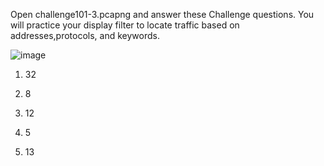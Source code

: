 Open challenge101-3.pcapng and answer these Challenge questions. 
You will practice your display filter to locate traffic based on addresses,protocols, and keywords.

![image](https://user-images.githubusercontent.com/47218880/68698422-75c64880-0546-11ea-8e91-78f8fabb14c0.png)

1. 32

2. 8

3. 12

4. 5

5. 13
